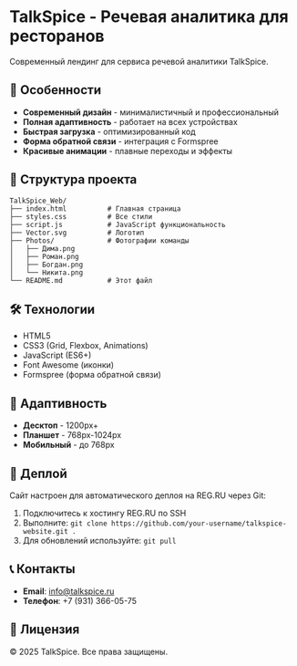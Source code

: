 # TalkSpice - Речевая аналитика для ресторанов

Современный лендинг для сервиса речевой аналитики TalkSpice.

## 🚀 Особенности

- **Современный дизайн** - минималистичный и профессиональный
- **Полная адаптивность** - работает на всех устройствах
- **Быстрая загрузка** - оптимизированный код
- **Форма обратной связи** - интеграция с Formspree
- **Красивые анимации** - плавные переходы и эффекты

## 📁 Структура проекта

```
TalkSpice_Web/
├── index.html          # Главная страница
├── styles.css          # Все стили
├── script.js           # JavaScript функциональность
├── Vector.svg          # Логотип
├── Photos/             # Фотографии команды
│   ├── Дима.png
│   ├── Роман.png
│   ├── Богдан.png
│   └── Никита.png
└── README.md           # Этот файл
```

## 🛠 Технологии

- HTML5
- CSS3 (Grid, Flexbox, Animations)
- JavaScript (ES6+)
- Font Awesome (иконки)
- Formspree (форма обратной связи)

## 📱 Адаптивность

- **Десктоп** - 1200px+
- **Планшет** - 768px-1024px
- **Мобильный** - до 768px

## 🚀 Деплой

Сайт настроен для автоматического деплоя на REG.RU через Git:

1. Подключитесь к хостингу REG.RU по SSH
2. Выполните: `git clone https://github.com/your-username/talkspice-website.git .`
3. Для обновлений используйте: `git pull`

## 📞 Контакты

- **Email**: info@talkspice.ru
- **Телефон**: +7 (931) 366-05-75

## 📄 Лицензия

© 2025 TalkSpice. Все права защищены. 